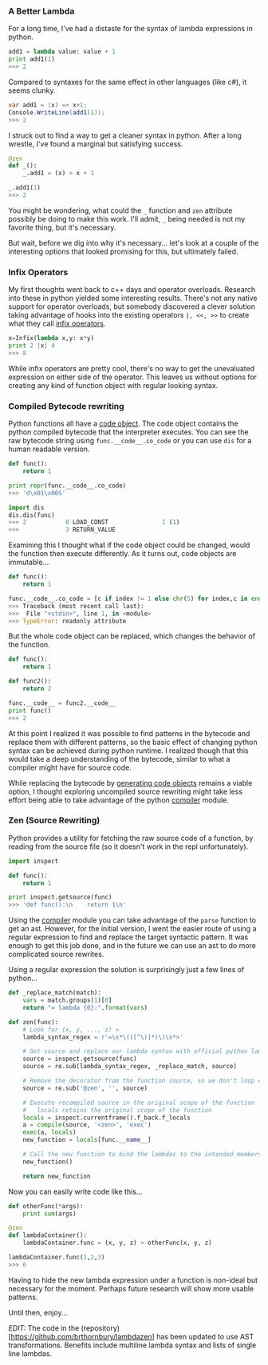 ### A Better Lambda 

For a long time, I've had a distaste for the syntax of lambda expressions in python. 

```python
add1 = lambda value: value + 1
print add1(1)
>>> 2
```

Compared to syntaxes for the same effect in other languages (like c#), it seems clunky.
```c#
var add1 = (x) => x+1;
Console.WriteLine(add1(1));
>>> 2
```

I struck out to find a way to get a cleaner syntax in python. After a long wrestle, I've found a marginal but satisfying success.

```python
@zen
def _():
    _.add1 = (x) > x + 1

_.add1(1)
>>> 2
```

You might be wondering, what could the `_` function and `zen` attribute possibly be doing to make this work. I'll admit, `_` being needed is not my favorite thing, but it's necessary. 

But wait, before we dig into why it's necessary... let's look at a couple of the interesting options that looked promising for this, but ultimately failed. 

### Infix Operators

My first thoughts went back to c++ days and operator overloads. Research into these in python yielded some interesting results. There's not any native support for operator overloads, but somebody discovered a clever solution taking advantage of hooks into the existing operators `|, <<, >>` to create what they call [infix operators](http://code.activestate.com/recipes/384122-infix-operators/). 

```python
x=Infix(lambda x,y: x*y)
print 2 |x| 4
>>> 8
```

While infix operators are pretty cool, there's no way to get the unevaluated expression on either side of the operator. This leaves us without options for creating any kind of function object with regular looking syntax. 

### Compiled Bytecode rewriting

Python functions all have a [code object](https://late.am/post/2012/03/26/exploring-python-code-objects.html). The code object contains the python compiled bytecode that the interpreter executes. You can see the raw bytecode string using `func.__code__.co_code` or you can use `dis` for a human readable version.

```python
def func():
    return 1

print repr(func.__code__.co_code)
>>> 'd\x01\x00S'

import dis
dis.dis(func)
>>> 2           0 LOAD_CONST               1 (1)
>>>             3 RETURN_VALUE
```

Examining this I thought what if the code object could be changed, would the function then execute differently. As it turns out, code objects are immutable...

```python
def func():
    return 1

func.__code__.co_code = [c if index != 1 else chr(5) for index,c in enumerate(func.__code__.co_code)]
>>> Traceback (most recent call last):
>>>  File "<stdin>", line 1, in <module>
>>> TypeError: readonly attribute
```

But the whole code object can be replaced, which changes the behavior of the function.

```python
def func():
    return 1

def func2():
    return 2

func.__code__ = func2.__code__
print func()
>>> 2
```

At this point I realized it was possible to find patterns in the bytecode and replace them with different patterns, so the basic effect of changing python syntax can be achieved during python runtime. I realized though that this would take a deep understanding of the bytecode, similar to what a compiler might have for source code. 

While replacing the bytecode by [generating code objects](http://stackoverflow.com/questions/16064409/how-to-create-a-code-object-in-python) remains a viable option, I thought exploring uncompiled source rewriting might take less effort being able to take advantage of the python [compiler](https://docs.python.org/2/library/compiler.html) module.

### Zen (Source Rewriting)

Python provides a utility for fetching the raw source code of a function, by reading from the source file (so it doesn't work in the repl unfortunately).

```python
import inspect

def func():
    return 1

print inspect.getsource(func)
>>> 'def func():\n    return 1\n'
```

Using the [compiler](https://docs.python.org/2/library/compiler.html) module you can take advantage of the `parse` function to get an ast. However, for the initial version, I went the easier route of using a regular expression to find and replace the target syntactic pattern. It was enough to get this job done, and in the future we can use an ast to do more complicated source rewrites. 

Using a regular expression the solution is surprisingly just a few lines of python...

```python
def _replace_match(match):
    vars = match.groups(1)[0]
    return "= lambda {0}:".format(vars)

def zen(func):
    # Look for (x, y, ..., z) >
    lambda_syntax_regex = r'=\s*\(([^\)]*)\)\s*>'

    # Get source and replace our lambda syntax with official python lambdas
    source = inspect.getsource(func)
    source = re.sub(lambda_syntax_regex, _replace_match, source)

    # Remove the decorator from the function source, so we don't loop endlessly
    source = re.sub('@zen', '', source)

    # Execute recompiled source in the original scope of the function
    #   locals retains the original scope of the function
    locals = inspect.currentframe().f_back.f_locals
    a = compile(source, '<zen>', 'exec')
    exec(a, locals)
    new_function = locals[func.__name__]

    # Call the new function to bind the lambdas to the intended members on the new_function object
    new_function()

    return new_function
```

Now you can easily write code like this...

```python
def otherFunc(*args):
    print sum(args)

@zen
def lambdaContainer():
    lambdaContainer.func = (x, y, z) > otherFunc(x, y, z)

lambdaContainer.func(1,2,3)
>>> 6
```

Having to hide the new lambda expression under a function is non-ideal but necessary for the moment. Perhaps future research will show more usable patterns. 

Until then, enjoy...

*EDIT:* The code in the (repository)[https://github.com/brthornbury/lambdazen] has been updated to use AST transformations. Benefits include multiline lambda syntax and lists of single line lambdas.